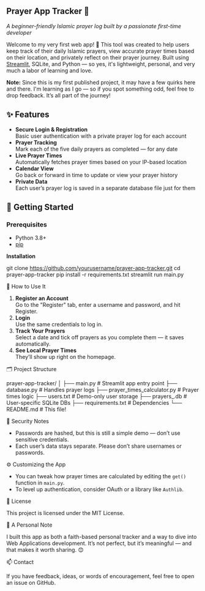 ## Prayer App Tracker 🚀

_A beginner-friendly Islamic prayer log built by a passionate first-time developer_

Welcome to my very first web app! 🎉 This tool was created to help users keep track of their daily Islamic prayers, view accurate prayer times based on their location, and privately reflect on their prayer journey. Built using [Streamlit](https://streamlit.io/), SQLite, and Python — so yes, it's lightweight, personal, and very much a labor of learning and love.

**Note:** Since this is my first published project, it may have a few quirks here and there. I'm learning as I go — so if you spot something odd, feel free to drop feedback. It’s all part of the journey!

## ✨ Features

- **Secure Login & Registration**  
    Basic user authentication with a private prayer log for each account
- **Prayer Tracking**  
    Mark each of the five daily prayers as completed — for any date
- **Live Prayer Times**  
    Automatically fetches prayer times based on your IP-based location
- **Calendar View**  
    Go back or forward in time to update or view your prayer history
- **Private Data**  
    Each user’s prayer log is saved in a separate database file just for them

## 🚀 Getting Started

### Prerequisites

- Python 3.8+
- [pip](https://pip.pypa.io/en/stable/)

**Installation**

git clone https://github.com/yourusername/prayer-app-tracker.git cd prayer-app-tracker pip install -r requirements.txt streamlit run main.py

🧭 How to Use It

1. **Register an Account**  
    Go to the "Register" tab, enter a username and password, and hit Register.
2. **Login**  
    Use the same credentials to log in.
3. **Track Your Prayers**  
    Select a date and tick off prayers as you complete them — it saves automatically.
4. **See Local Prayer Times**  
    They’ll show up right on the homepage.

🗂 Project Structure

prayer-app-tracker/ │ ├── main.py # Streamlit app entry point ├── database.py # Handles prayer logs ├── prayer_times_calculator.py # Prayer times logic ├── users.txt # Demo-only user storage ├── prayers_.db # User-specific SQLite DBs ├── requirements.txt # Dependencies └── README.md # This file!

🔐 Security Notes

- Passwords are hashed, but this is still a simple demo — don’t use sensitive credentials.
- Each user’s data stays separate. Please don’t share usernames or passwords.

⚙️ Customizing the App

- You can tweak how prayer times are calculated by editing the `get()` function in `main.py`.
- To level up authentication, consider OAuth or a library like `Authlib`.

🪪 License

This project is licensed under the MIT License.

💬 A Personal Note

I built this app as both a faith-based personal tracker and a way to dive into Web Applications development. It’s not perfect, but it’s meaningful — and that makes it worth sharing. 😊

📫 Contact

If you have feedback, ideas, or words of encouragement, feel free to open an issue on GitHub.